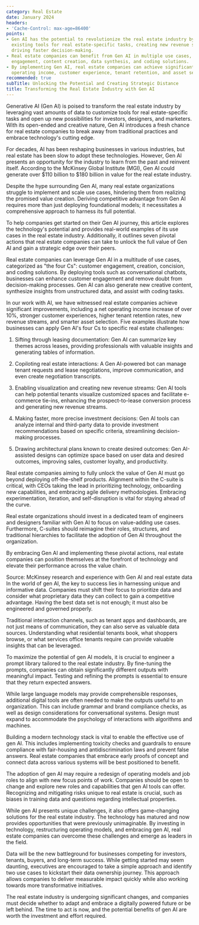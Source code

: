 ```yaml
---
category: Real Estate
date: January 2024
headers:
- 'Cache-Control: max-age=86400'
points:
- Gen AI has the potential to revolutionize the real estate industry by customizing
  existing tools for real estate-specific tasks, creating new revenue streams, and
  driving faster decision-making.
- Real estate companies can benefit from Gen AI in multiple use cases, including customer
  engagement, content creation, data synthesis, and coding solutions.
- By implementing Gen AI, real estate companies can achieve significant gains in net
  operating income, customer experience, tenant retention, and asset selection.
recommended: true
subTitle: Unlocking the Potential and Creating Strategic Distance
title: Transforming the Real Estate Industry with Gen AI
---
```


Generative AI (Gen AI) is poised to transform the real estate industry by leveraging vast amounts of data to customize tools for real estate-specific tasks and open up new possibilities for investors, designers, and marketers. With its open-ended and creative nature, Gen AI introduces a fresh chance for real estate companies to break away from traditional practices and embrace technology's cutting edge.

For decades, AI has been reshaping businesses in various industries, but real estate has been slow to adopt these technologies. However, Gen AI presents an opportunity for the industry to learn from the past and reinvent itself. According to the McKinsey Global Institute (MGI), Gen AI could generate over $110 billion to $180 billion in value for the real estate industry.

Despite the hype surrounding Gen AI, many real estate organizations struggle to implement and scale use cases, hindering them from realizing the promised value creation. Deriving competitive advantage from Gen AI requires more than just deploying foundational models; it necessitates a comprehensive approach to harness its full potential.

To help companies get started on their Gen AI journey, this article explores the technology's potential and provides real-world examples of its use cases in the real estate industry. Additionally, it outlines seven pivotal actions that real estate companies can take to unlock the full value of Gen AI and gain a strategic edge over their peers.

Real estate companies can leverage Gen AI in a multitude of use cases, categorized as "the four Cs": customer engagement, creation, concision, and coding solutions. By deploying tools such as conversational chatbots, businesses can enhance customer engagement and remove doubt from decision-making processes. Gen AI can also generate new creative content, synthesize insights from unstructured data, and assist with coding tasks.

In our work with AI, we have witnessed real estate companies achieve significant improvements, including a net operating income increase of over 10%, stronger customer experiences, higher tenant retention rates, new revenue streams, and smarter asset selection. Five examples illustrate how businesses can apply Gen AI's four Cs to specific real estate challenges:

1. Sifting through leasing documentation: Gen AI can summarize key themes across leases, providing professionals with valuable insights and generating tables of information.

2. Copiloting real estate interactions: A Gen AI-powered bot can manage tenant requests and lease negotiations, improve communication, and even create negotiation transcripts.

3. Enabling visualization and creating new revenue streams: Gen AI tools can help potential tenants visualize customized spaces and facilitate e-commerce tie-ins, enhancing the prospect-to-lease conversion process and generating new revenue streams.

4. Making faster, more precise investment decisions: Gen AI tools can analyze internal and third-party data to provide investment recommendations based on specific criteria, streamlining decision-making processes.

5. Drawing architectural plans known to create desired outcomes: Gen AI-assisted designs can optimize space based on user data and desired outcomes, improving sales, customer loyalty, and productivity.

Real estate companies aiming to fully unlock the value of Gen AI must go beyond deploying off-the-shelf products. Alignment within the C-suite is critical, with CEOs taking the lead in prioritizing technology, onboarding new capabilities, and embracing agile delivery methodologies. Embracing experimentation, iteration, and self-disruption is vital for staying ahead of the curve.

Real estate organizations should invest in a dedicated team of engineers and designers familiar with Gen AI to focus on value-adding use cases. Furthermore, C-suites should reimagine their roles, structures, and traditional hierarchies to facilitate the adoption of Gen AI throughout the organization.

By embracing Gen AI and implementing these pivotal actions, real estate companies can position themselves at the forefront of technology and elevate their performance across the value chain.

Source: McKinsey research and experience with Gen AI and real estate data In the world of gen AI, the key to success lies in harnessing unique and informative data. Companies must shift their focus to prioritize data and consider what proprietary data they can collect to gain a competitive advantage. Having the best data set is not enough; it must also be engineered and governed properly.

Traditional interaction channels, such as tenant apps and dashboards, are not just means of communication, they can also serve as valuable data sources. Understanding what residential tenants book, what shoppers browse, or what services office tenants require can provide valuable insights that can be leveraged.

To maximize the potential of gen AI models, it is crucial to engineer a prompt library tailored to the real estate industry. By fine-tuning the prompts, companies can obtain significantly different outputs with meaningful impact. Testing and refining the prompts is essential to ensure that they return expected answers.

While large language models may provide comprehensible responses, additional digital tools are often needed to make the outputs useful to an organization. This can include grammar and brand compliance checks, as well as design considerations for conversational systems. Design must expand to accommodate the psychology of interactions with algorithms and machines.

Building a modern technology stack is vital to enable the effective use of gen AI. This includes implementing toxicity checks and guardrails to ensure compliance with fair-housing and antidiscrimination laws and prevent false answers. Real estate companies that embrace early proofs of concept and connect data across various systems will be best positioned to benefit.

The adoption of gen AI may require a redesign of operating models and job roles to align with new focus points of work. Companies should be open to change and explore new roles and capabilities that gen AI tools can offer. Recognizing and mitigating risks unique to real estate is crucial, such as biases in training data and questions regarding intellectual properties.

While gen AI presents unique challenges, it also offers game-changing solutions for the real estate industry. The technology has matured and now provides opportunities that were previously unimaginable. By investing in technology, restructuring operating models, and embracing gen AI, real estate companies can overcome these challenges and emerge as leaders in the field.

Data will be the new battleground for businesses competing for investors, tenants, buyers, and long-term success. While getting started may seem daunting, executives are encouraged to take a simple approach and identify two use cases to kickstart their data ownership journey. This approach allows companies to deliver measurable impact quickly while also working towards more transformative initiatives.

The real estate industry is undergoing significant changes, and companies must decide whether to adapt and embrace a digitally powered future or be left behind. The time to act is now, and the potential benefits of gen AI are worth the investment and effort required.